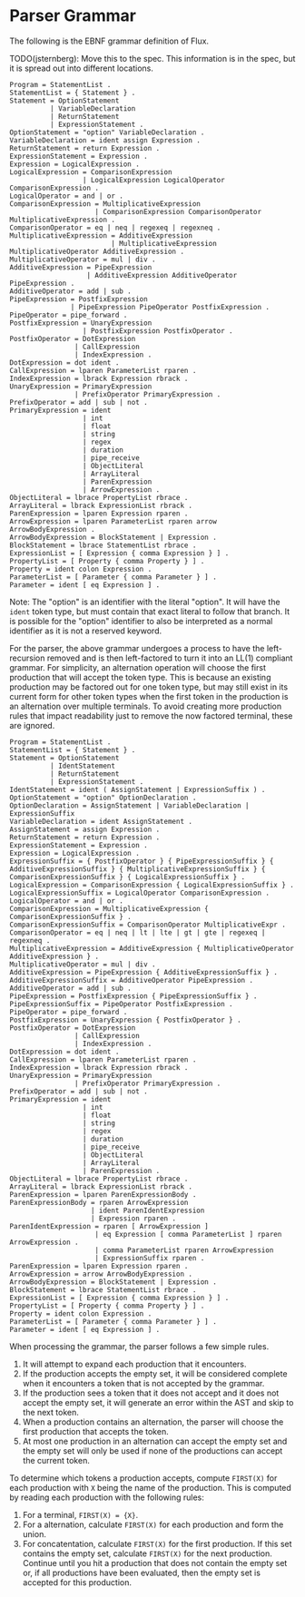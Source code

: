 # Parser Grammar

The following is the EBNF grammar definition of Flux.

TODO(jsternberg): Move this to the spec. This information is in the spec, but it is spread out into different locations.

    Program = StatementList .
    StatementList = { Statement } .
    Statement = OptionStatement
              | VariableDeclaration
              | ReturnStatement
              | ExpressionStatement .
    OptionStatement = "option" VariableDeclaration .
    VariableDeclaration = ident assign Expression .
    ReturnStatement = return Expression .
    ExpressionStatement = Expression .
    Expression = LogicalExpression .
    LogicalExpression = ComparisonExpression
                      | LogicalExpression LogicalOperator ComparisonExpression .
    LogicalOperator = and | or .
    ComparisonExpression = MultiplicativeExpression
                         | ComparisonExpression ComparisonOperator MultiplicativeExpression .
    ComparisonOperator = eq | neq | regexeq | regexneq .
    MultiplicativeExpression = AdditiveExpression
                             | MultiplicativeExpression MultiplicativeOperator AdditiveExpression .
    MultiplicativeOperator = mul | div .
    AdditiveExpression = PipeExpression
                       | AdditiveExpression AdditiveOperator PipeExpression .
    AdditiveOperator = add | sub .
    PipeExpression = PostfixExpression
                   | PipeExpression PipeOperator PostfixExpression .
    PipeOperator = pipe_forward .
    PostfixExpression = UnaryExpression
                      | PostfixExpression PostfixOperator .
    PostfixOperator = DotExpression
                    | CallExpression
                    | IndexExpression .
    DotExpression = dot ident .
    CallExpression = lparen ParameterList rparen .
    IndexExpression = lbrack Expression rbrack .
    UnaryExpression = PrimaryExpression
                    | PrefixOperator PrimaryExpression .
    PrefixOperator = add | sub | not .
    PrimaryExpression = ident
                      | int
                      | float
                      | string
                      | regex
                      | duration
                      | pipe_receive
                      | ObjectLiteral
                      | ArrayLiteral
                      | ParenExpression
                      | ArrowExpression .
    ObjectLiteral = lbrace PropertyList rbrace .
    ArrayLiteral = lbrack ExpressionList rbrack .
    ParenExpression = lparen Expression rparen .
    ArrowExpression = lparen ParameterList rparen arrow ArrowBodyExpression .
    ArrowBodyExpression = BlockStatement | Expression .
    BlockStatement = lbrace StatementList rbrace .
    ExpressionList = [ Expression { comma Expression } ] .
    PropertyList = [ Property { comma Property } ] .
    Property = ident colon Expression .
    ParameterList = [ Parameter { comma Parameter } ] .
    Parameter = ident [ eq Expression ] .

Note: The "option" is an identifier with the literal "option". It will have the `ident` token type, but must contain that exact literal to follow that branch. It is possible for the "option" identifier to also be interpreted as a normal identifier as it is not a reserved keyword.

For the parser, the above grammar undergoes a process to have the left-recursion removed and is then left-factored to turn it into an LL(1) compliant grammar. For simplicity, an alternation operation will choose the first production that will accept the token type. This is because an existing production may be factored out for one token type, but may still exist in its current form for other token types when the first token in the production is an alternation over multiple terminals. To avoid creating more production rules that impact readability just to remove the now factored terminal, these are ignored.

    Program = StatementList .
    StatementList = { Statement } .
    Statement = OptionStatement
              | IdentStatement
              | ReturnStatement
              | ExpressionStatement .
    IdentStatement = ident ( AssignStatement | ExpressionSuffix ) .
    OptionStatement = "option" OptionDeclaration .
    OptionDeclaration = AssignStatement | VariableDeclaration | ExpressionSuffix
    VariableDeclaration = ident AssignStatement .
    AssignStatement = assign Expression .
    ReturnStatement = return Expression .
    ExpressionStatement = Expression .
    Expression = LogicalExpression .
    ExpressionSuffix = { PostfixOperator } { PipeExpressionSuffix } { AdditiveExpressionSuffix } { MultiplicativeExpressionSuffix } { ComparisonExpressionSuffix } { LogicalExpressionSuffix } .
    LogicalExpression = ComparisonExpression { LogicalExpressionSuffix } .
    LogicalExpressionSuffix = LogicalOperator ComparisonExpression .
    LogicalOperator = and | or .
    ComparisonExpression = MultiplicativeExpression { ComparisonExpressionSuffix } .
    ComparisonExpressionSuffix = ComparisonOperator MultiplicativeExpr .
    ComparisonOperator = eq | neq | lt | lte | gt | gte | regexeq | regexneq .
    MultiplicativeExpression = AdditiveExpression { MultiplicativeOperator AdditiveExpression } .
    MultiplicativeOperator = mul | div .
    AdditiveExpression = PipeExpression { AdditiveExpressionSuffix } .
    AdditiveExpressionSuffix = AdditiveOperator PipeExpression .
    AdditiveOperator = add | sub .
    PipeExpression = PostfixExpression { PipeExpressionSuffix } .
    PipeExpressionSuffix = PipeOperator PostfixExpression .
    PipeOperator = pipe_forward .
    PostfixExpression = UnaryExpression { PostfixOperator } .
    PostfixOperator = DotExpression
                    | CallExpression
                    | IndexExpression .
    DotExpression = dot ident .
    CallExpression = lparen ParameterList rparen .
    IndexExpression = lbrack Expression rbrack .
    UnaryExpression = PrimaryExpression
                    | PrefixOperator PrimaryExpression .
    PrefixOperator = add | sub | not .
    PrimaryExpression = ident
                      | int
                      | float
                      | string
                      | regex
                      | duration
                      | pipe_receive
                      | ObjectLiteral
                      | ArrayLiteral
                      | ParenExpression .
    ObjectLiteral = lbrace PropertyList rbrace .
    ArrayLiteral = lbrack ExpressionList rbrack .
    ParenExpression = lparen ParenExpressionBody .
    ParenExpressionBody = rparen ArrowExpression
                        | ident ParenIdentExpression
                        | Expression rparen .
    ParenIdentExpression = rparen [ ArrowExpression ]
                         | eq Expression [ comma ParameterList ] rparen ArrowExpression .
                         | comma ParameterList rparen ArrowExpression
                         | ExpressionSuffix rparen .
    ParenExpression = lparen Expression rparen .
    ArrowExpression = arrow ArrowBodyExpression .
    ArrowBodyExpression = BlockStatement | Expression .
    BlockStatement = lbrace StatementList rbrace .
    ExpressionList = [ Expression { comma Expression } ] .
    PropertyList = [ Property { comma Property } ] .
    Property = ident colon Expression .
    ParameterList = [ Parameter { comma Parameter } ] .
    Parameter = ident [ eq Expression ] .

When processing the grammar, the parser follows a few simple rules.

1. It will attempt to expand each production that it encounters.
2. If the production accepts the empty set, it will be considered complete when it encounters a token that is not accepted by the grammar.
3. If the production sees a token that it does not accept and it does not accept the empty set, it will generate an error within the AST and skip to the next token.
4. When a production contains an alternation, the parser will choose the first production that accepts the token.
5. At most one production in an alternation can accept the empty set and the empty set will only be used if none of the productions can accept the current token.

To determine which tokens a production accepts, compute `FIRST(X)` for each production with `X` being the name of the production. This is computed by reading each production with the following rules:

1. For a terminal, `FIRST(X) = {X}`.
2. For a alternation, calculate `FIRST(X)` for each production and form the union.
3. For concatentation, calculate `FIRST(X)` for the first production. If this set contains the empty set, calculate `FIRST(X)` for the next production. Continue until you hit a production that does not contain the empty set or, if all productions have been evaluated, then the empty set is accepted for this production.
